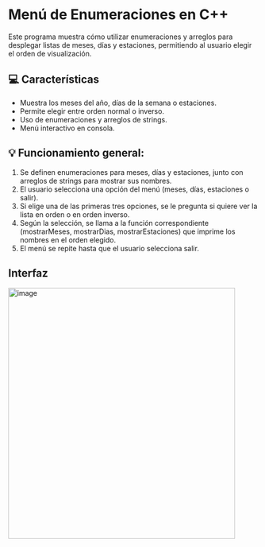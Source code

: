 # Menú de Enumeraciones en C++

Este programa muestra cómo utilizar enumeraciones y arreglos para desplegar listas de meses, días y estaciones, permitiendo al usuario elegir el orden de visualización.

## 💻 Características

- Muestra los meses del año, días de la semana o estaciones.
- Permite elegir entre orden normal o inverso.
- Uso de enumeraciones y arreglos de strings.
- Menú interactivo en consola.

## 💡 Funcionamiento general:

1. Se definen enumeraciones para meses, días y estaciones, junto con arreglos de strings para mostrar sus nombres.
2. El usuario selecciona una opción del menú (meses, días, estaciones o salir).
3. Si elige una de las primeras tres opciones, se le pregunta si quiere ver la lista en orden o en orden inverso.
4. Según la selección, se llama a la función correspondiente (mostrarMeses, mostrarDias, mostrarEstaciones) que imprime los nombres en el orden elegido.
5. El menú se repite hasta que el usuario selecciona salir.


## Interfaz 
<img width="457" height="505" alt="image" src="https://github.com/user-attachments/assets/45da03f9-73c4-4824-9aa6-396deda82298" />
